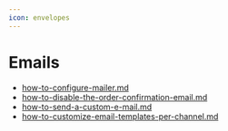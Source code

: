 ```yaml
---
icon: envelopes
---
```


# Emails

* [how-to-configure-mailer.md](how-to-configure-mailer.md "mention")
* [how-to-disable-the-order-confirmation-email.md](how-to-disable-the-order-confirmation-email.md "mention")
* [how-to-send-a-custom-e-mail.md](how-to-send-a-custom-e-mail.md "mention")
* [how-to-customize-email-templates-per-channel.md](how-to-customize-email-templates-per-channel.md "mention")
